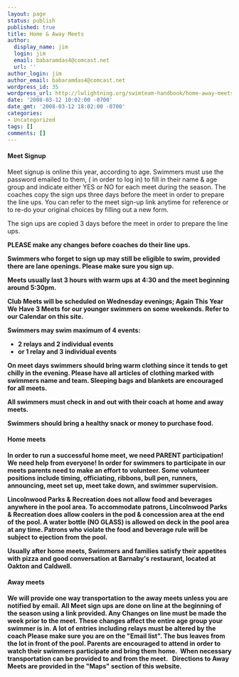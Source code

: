 ```yaml
---
layout: page
status: publish
published: true
title: Home & Away Meets
author:
  display_name: jim
  login: jim
  email: babaramdas4@comcast.net
  url: ''
author_login: jim
author_email: babaramdas4@comcast.net
wordpress_id: 35
wordpress_url: http://lwlightning.org/swimteam-handbook/home-away-meets/
date: '2008-03-12 10:02:00 -0700'
date_gmt: '2008-03-12 18:02:00 -0700'
categories:
- Uncategorized
tags: []
comments: []
---
```

#### Meet Signup

Meet signup is online this year, according to age.  Swimmers must use the password emailed to them, ( in order to log in) to fill in their name &amp; age group and indicate either YES or NO for each meet during the season. The coaches copy the sign ups three days before the meet in order to prepare the line ups. You can refer to the meet sign-up link anytime for reference or to re-do your original choices by filling out a new form.

The sign ups are copied 3 days before the meet in order to prepare the line ups.

<strong>PLEASE make any changes before coaches do their line ups<strong>.

Swimmers who forget to sign up may still be eligible to swim, provided there are lane openings. Please make sure you sign up.

Meets usually last 3 hours with warm ups at 4:30 and the meet beginning around 5:30pm.

Club Meets will be scheduled on Wednesday evenings; <strong>Again This Year We Have 3 Meets for our younger swimmers on some weekends.<strong> Refer to our Calendar on this site. 

Swimmers may swim maximum of 4 events:

* 2 relays and 2 individual events
* or 1 relay and 3 individual events

On meet days swimmers should bring warm clothing since it tends to get chilly in the evening. Please have all articles of clothing marked with swimmers name and team. Sleeping bags and blankets are encouraged for all meets.

All swimmers must check in and out with their coach at home and away meets.

Swimmers should bring a healthy snack or money to purchase food.

#### Home meets

In order to run a successful home meet, we need PARENT participation! We need help from everyone! In order for swimmers to participate in our meets parents need to make an effort to volunteer. Some volunteer positions include timing, officiating, ribbons, bull pen, runners, announcing, meet set up, meet take down, and swimmer supervision.

Lincolnwood Parks &amp; Recreation does not allow food and beverages anywhere in the pool area. To accommodate patrons, Lincolnwood Parks &amp; Recreation does allow coolers in the pod &amp; concession area at the end of the pool. A water bottle (NO GLASS) is allowed on deck in the pool area at any time. Patrons who violate the food and beverage rule will be subject to ejection from the pool.

Usually after home meets, Swimmers and families satisfy their appetites with pizza and good conversation at Barnaby's restaurant, located at Oakton and Caldwell.

#### Away meets

We will provide one way transportation to the away meets unless you are notified by email. All Meet sign ups are done on line at the beginning of the season using a link provided. Any Changes on line must be made the week prior to the meet. These changes affect the entire age group your swimmer is in. A lot of entries including relays must be altered by the coach Please make sure you are on the "Email list". The bus leaves from the lot in front of the pool. Parents are encouraged to attend in order to watch their swimmers participate and bring them home.&nbsp; When necessary transportation can be provided to and from the meet. &nbsp; Directions to Away Meets are provided in the "Maps" section of this website.
